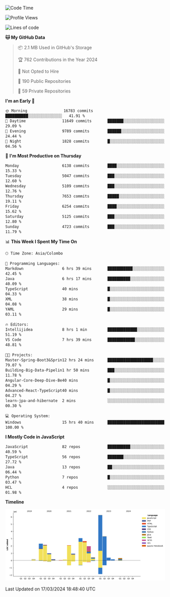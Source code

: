 
<!--START_SECTION:waka-->
![Code Time](http://img.shields.io/badge/Code%20Time-1%2C597%20hrs%2025%20mins-blue)

![Profile Views](http://img.shields.io/badge/Profile%20Views-2-blue)

![Lines of code](https://img.shields.io/badge/From%20Hello%20World%20I%27ve%20Written-27.4%20million%20lines%20of%20code-blue)

**🐱 My GitHub Data** 

> 📦 2.1 MB Used in GitHub's Storage 
 > 
> 🏆 762 Contributions in the Year 2024
 > 
> 🚫 Not Opted to Hire
 > 
> 📜 190 Public Repositories 
 > 
> 🔑 59 Private Repositories 
 > 
**I'm an Early 🐤** 

```text
🌞 Morning                16783 commits       ██████████░░░░░░░░░░░░░░░   41.91 % 
🌆 Daytime                11649 commits       ███████░░░░░░░░░░░░░░░░░░   29.09 % 
🌃 Evening                9789 commits        ██████░░░░░░░░░░░░░░░░░░░   24.44 % 
🌙 Night                  1828 commits        █░░░░░░░░░░░░░░░░░░░░░░░░   04.56 % 
```
📅 **I'm Most Productive on Thursday** 

```text
Monday                   6138 commits        ████░░░░░░░░░░░░░░░░░░░░░   15.33 % 
Tuesday                  5047 commits        ███░░░░░░░░░░░░░░░░░░░░░░   12.60 % 
Wednesday                5109 commits        ███░░░░░░░░░░░░░░░░░░░░░░   12.76 % 
Thursday                 7653 commits        █████░░░░░░░░░░░░░░░░░░░░   19.11 % 
Friday                   6254 commits        ████░░░░░░░░░░░░░░░░░░░░░   15.62 % 
Saturday                 5125 commits        ███░░░░░░░░░░░░░░░░░░░░░░   12.80 % 
Sunday                   4723 commits        ███░░░░░░░░░░░░░░░░░░░░░░   11.79 % 
```


📊 **This Week I Spent My Time On** 

```text
🕑︎ Time Zone: Asia/Colombo

💬 Programming Languages: 
Markdown                 6 hrs 39 mins       ███████████░░░░░░░░░░░░░░   42.45 % 
Java                     6 hrs 17 mins       ██████████░░░░░░░░░░░░░░░   40.09 % 
TypeScript               40 mins             █░░░░░░░░░░░░░░░░░░░░░░░░   04.33 % 
XML                      38 mins             █░░░░░░░░░░░░░░░░░░░░░░░░   04.08 % 
YAML                     29 mins             █░░░░░░░░░░░░░░░░░░░░░░░░   03.11 % 

🔥 Editors: 
Intellijidea             8 hrs 1 min         █████████████░░░░░░░░░░░░   51.19 % 
VS Code                  7 hrs 39 mins       ████████████░░░░░░░░░░░░░   48.81 % 

🐱‍💻 Projects: 
Master-Spring-Boot3&Sprin12 hrs 24 mins      ████████████████████░░░░░   79.07 % 
Building-Big-Data-Pipelin1 hr 50 mins        ███░░░░░░░░░░░░░░░░░░░░░░   11.78 % 
Angular-Core-Deep-Dive-Be40 mins             █░░░░░░░░░░░░░░░░░░░░░░░░   04.29 % 
Advanced-React-TypeScript40 mins             █░░░░░░░░░░░░░░░░░░░░░░░░   04.27 % 
learn-jpa-and-hibernate  2 mins              ░░░░░░░░░░░░░░░░░░░░░░░░░   00.30 % 

💻 Operating System: 
Windows                  15 hrs 40 mins      █████████████████████████   100.00 % 
```

**I Mostly Code in JavaScript** 

```text
JavaScript               82 repos            ██████████░░░░░░░░░░░░░░░   40.59 % 
TypeScript               56 repos            ███████░░░░░░░░░░░░░░░░░░   27.72 % 
Java                     13 repos            ██░░░░░░░░░░░░░░░░░░░░░░░   06.44 % 
Python                   7 repos             █░░░░░░░░░░░░░░░░░░░░░░░░   03.47 % 
HCL                      4 repos             ░░░░░░░░░░░░░░░░░░░░░░░░░   01.98 % 
```



**Timeline**

![Lines of Code chart](https://raw.githubusercontent.com/ccweerasinghe1994/ccweerasinghe1994/master/assets/bar_graph.png)


 Last Updated on 17/03/2024 18:48:40 UTC
<!--END_SECTION:waka-->
